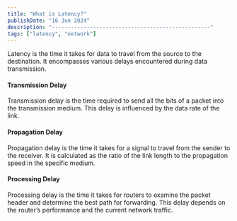 ```yaml
---
title: "What is Latency?"
publishDate: "16 Jun 2024"
description: "--------------------------------------------------"
tags: ["latency", "network"]
---
```


Latency is the time it takes for data to travel from the source to the destination. It encompasses various delays encountered during data transmission.

#### Transmission Delay

Transmission delay is the time required to send all the bits of a packet into the transmission medium. This delay is influenced by the data rate of the link.

#### Propagation Delay

Propagation delay is the time it takes for a signal to travel from the sender to the receiver. It is calculated as the ratio of the link length to the propagation speed in the specific medium.

#### Processing Delay

Processing delay is the time it takes for routers to examine the packet header and determine the best path for forwarding. This delay depends on the router’s performance and the current network traffic.